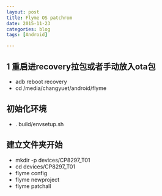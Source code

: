 ```yaml
---
layout: post
title: Flyme OS patchrom
date: 2015-11-23
categories: blog
tags: [Android]

---
```


## 1 重启进recovery拉包或者手动放入ota包
* adb reboot recovery
* cd /media/changyuet/android/flyme

## 初始化环境
* . build/envsetup.sh

## 建立文件夹开始
* mkdir -p devices/CP8297_T01
* cd devices/CP8297_T01
* flyme config
* flyme newproject
* flyme patchall
